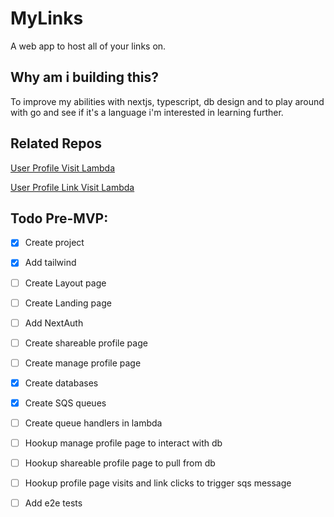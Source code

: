# MyLinks
A web app to host all of your links on.

## Why am i building this?
To improve my abilities with nextjs, typescript, db design and to play around with go and see if it's a language i'm interested in learning further.

## Related Repos
[User Profile Visit Lambda](https://github.com/willholmeswastaken/mylinks-userprofilevisit-lambda)

[User Profile Link Visit Lambda](https://github.com/willholmeswastaken/mylinks-userprofilelinkvisit-lambda)

## Todo Pre-MVP:
- [x] Create project
- [x] Add tailwind
- [ ] Create Layout page
- [ ] Create Landing page
- [ ] Add NextAuth
- [ ] Create shareable profile page
- [ ] Create manage profile page
- [x] Create databases
- [x] Create SQS queues
- [ ] Create queue handlers in lambda
- [ ] Hookup manage profile page to interact with db
- [ ] Hookup shareable profile page to pull from db
- [ ] Hookup profile page visits and link clicks to trigger sqs message
- [ ] Add e2e tests

